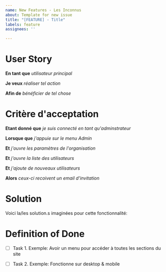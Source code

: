 ```yaml
---
name: New Features - Les Inconnus
about: Template for new issue
title: "[FEATURE] - Title"
labels: feature
assignees: ''

---
```


# User Story

**En tant que** *utilisateur principal*

**Je veux** *réaliser tel action*

**Afin de** *bénéficier de tel chose*


# Critère d'acceptation

**Etant donné que** *je suis connecté en tant qu'adminstrateur*

**Lorsque que** *j'appuie sur le menu Admin*

**Et** *j'ouvre les paramètres de l'organisation*

**Et** *j'ouvre la liste des utilisateurs*

**Et** *j'ajoute de nouveaux utilisateurs*

**Alors** *ceux-ci recoivent un email d'invitation*


# Solution

Voici la/les solution.s imaginées pour cette fonctionnalité:


# Definition of Done

- [ ] Task 1. Exemple: Avoir un menu pour accéder à toutes les sections du site
  
- [ ] Task 2. Exemple: Fonctionne sur desktop & mobile
